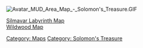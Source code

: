 ![](Avatar_MUD_Area_Map_-_Solomon's_Treasure.GIF "Avatar_MUD_Area_Map_-_Solomon's_Treasure.GIF")

[Silmavar Labyrinth Map](Silmavar_Labyrinth_Map "wikilink")  
[Wildwood Map](Wildwood_Map "wikilink")  

[Category: Maps](Category:_Maps "wikilink") [Category: Solomon's
Treasure](Category:_Solomon's_Treasure "wikilink")
